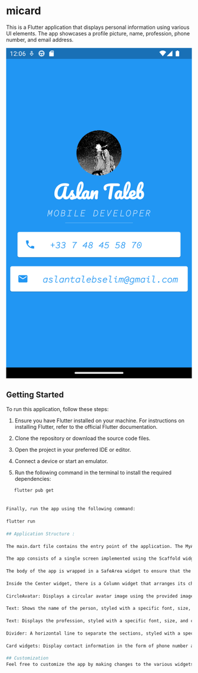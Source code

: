 # micard

This is a Flutter application that displays personal information using various UI elements. The app showcases a profile picture, name, profession, phone number, and email address.

![app](app.png)

## Getting Started

To run this application, follow these steps:

1. Ensure you have Flutter installed on your machine. For instructions on installing Flutter, refer to the official Flutter documentation.

2. Clone the repository or download the source code files.

3. Open the project in your preferred IDE or editor.

4. Connect a device or start an emulator.

5. Run the following command in the terminal to install the required dependencies:

```bash
   flutter pub get


Finally, run the app using the following command:

flutter run

## Application Structure : 

The main.dart file contains the entry point of the application. The MyApp class is a stateless widget that serves as the root widget for the app. It creates a MaterialApp widget, which provides a convenient way to set up the overall theme and navigation for the app.

The app consists of a single screen implemented using the Scaffold widget. The Scaffold widget provides a basic structure for the app, including an app bar and a body.

The body of the app is wrapped in a SafeArea widget to ensure that the content is displayed within the visible area of the device. The body contains a Center widget, which centers its child widget vertically and horizontally.

Inside the Center widget, there is a Column widget that arranges its children widgets in a vertical layout. The Column contains the following widgets:

CircleAvatar: Displays a circular avatar image using the provided image asset.

Text: Shows the name of the person, styled with a specific font, size, and color.

Text: Displays the profession, styled with a specific font, size, and color.

Divider: A horizontal line to separate the sections, styled with a specific color and size.

Card widgets: Display contact information in the form of phone number and email address. Each Card contains an Icon and a Text widget.

## Customization
Feel free to customize the app by making changes to the various widgets. You can modify the styling, content, and layout to suit your needs.
